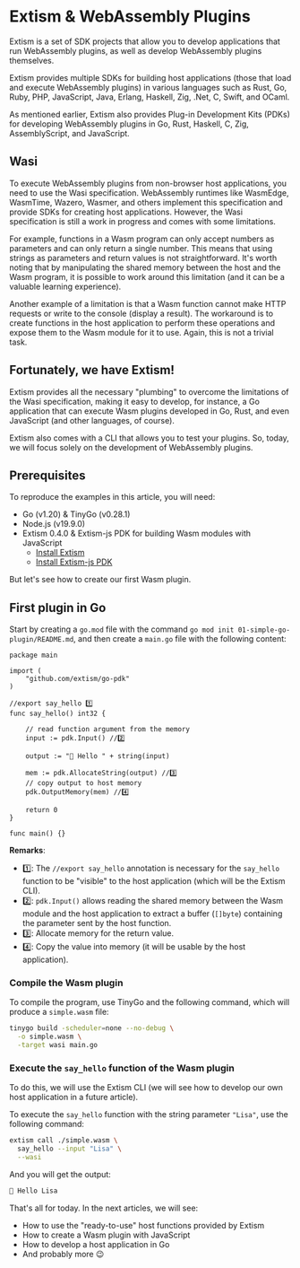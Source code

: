 # Extism & WebAssembly Plugins

Extism is a set of SDK projects that allow you to develop applications that run WebAssembly plugins, as well as develop WebAssembly plugins themselves.

Extism provides multiple SDKs for building host applications (those that load and execute WebAssembly plugins) in various languages such as Rust, Go, Ruby, PHP, JavaScript, Java, Erlang, Haskell, Zig, .Net, C, Swift, and OCaml.

As mentioned earlier, Extism also provides Plug-in Development Kits (PDKs) for developing WebAssembly plugins in Go, Rust, Haskell, C, Zig, AssemblyScript, and JavaScript.

## Wasi

To execute WebAssembly plugins from non-browser host applications, you need to use the Wasi specification. WebAssembly runtimes like WasmEdge, WasmTime, Wazero, Wasmer, and others implement this specification and provide SDKs for creating host applications. However, the Wasi specification is still a work in progress and comes with some limitations.

For example, functions in a Wasm program can only accept numbers as parameters and can only return a single number. This means that using strings as parameters and return values is not straightforward. It's worth noting that by manipulating the shared memory between the host and the Wasm program, it is possible to work around this limitation (and it can be a valuable learning experience).

Another example of a limitation is that a Wasm function cannot make HTTP requests or write to the console (display a result). The workaround is to create functions in the host application to perform these operations and expose them to the Wasm module for it to use. Again, this is not a trivial task.

## Fortunately, we have Extism!

Extism provides all the necessary "plumbing" to overcome the limitations of the Wasi specification, making it easy to develop, for instance, a Go application that can execute Wasm plugins developed in Go, Rust, and even JavaScript (and other languages, of course).

Extism also comes with a CLI that allows you to test your plugins. So, today, we will focus solely on the development of WebAssembly plugins.

## Prerequisites

To reproduce the examples in this article, you will need:

- Go (v1.20) & TinyGo (v0.28.1)
- Node.js (v19.9.0)
- Extism 0.4.0 & Extism-js PDK for building Wasm modules with JavaScript
  - [Install Extism](https://extism.org/docs/install)
  - [Install Extism-js PDK](https://extism.org/docs/write-a-plugin/js-pdk#how-to-install-and-use-the-extism-js-pdk)

But let's see how to create our first Wasm plugin.

## First plugin in Go

Start by creating a `go.mod` file with the command `go mod init 01-simple-go-plugin/README.md`, and then create a `main.go` file with the following content:

```golang
package main

import (
	"github.com/extism/go-pdk"
)

//export say_hello 1️⃣
func say_hello() int32 {

	// read function argument from the memory
	input := pdk.Input() //2️⃣

	output := "👋 Hello " + string(input)

	mem := pdk.AllocateString(output) //3️⃣
	// copy output to host memory
	pdk.OutputMemory(mem) //4️⃣

	return 0
}

func main() {}
```

**Remarks**:
- 1️⃣: The `//export say_hello` annotation is necessary for the `say_hello` function to be "visible" to the host application (which will be the Extism CLI).
- 2️⃣: `pdk.Input()` allows reading the shared memory between the Wasm module and the host application to extract a buffer (`[]byte`) containing the parameter sent by the host function.
- 3️⃣: Allocate memory for the return value.
- 4️⃣: Copy the value into memory (it will be usable by the host application).

### Compile the Wasm plugin

To compile the program, use TinyGo and the following command, which will produce a `simple.wasm` file:

```bash
tinygo build -scheduler=none --no-debug \
  -o simple.wasm \
  -target wasi main.go
```

### Execute the `say_hello` function of the Wasm plugin

To do this, we will use the Extism CLI (we will see how to develop our own host application in a future article).

To execute the `say_hello` function with the string parameter `"Lisa"`, use the following command:

```bash
extism call ./simple.wasm \
  say_hello --input "Lisa" \
  --wasi
```

And you will get the output:

```bash
👋 Hello Lisa
```

That's all for today. In the next articles, we will see:
- How to use the "ready-to-use" host functions provided by Extism
- How to create a Wasm plugin with JavaScript
- How to develop a host application in Go
- And probably more 😉
